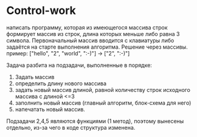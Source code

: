 # Control-work

написать программу, которая из имеющегося массива строк формирует массив из строк,
длина которых меньше либо равна 3 символа. Первоначальный массив вводится с клавиатуры
либо задаётся на старте выполнения алгоритма. Решение через массивы.
пример:
["hello", "2", "world", ":-)"] -> ["2", ":-)"]

Задача разбита на подзадачи, выполненные в порядке:
1. Задать массив
2. определить длину нового массива
3. задать новый массив длиной, равной количеству строк исходного массива с длиной <=3
4. заполнить новый массив (главный алгоритм, блок-схема для него)
5. напечатать новый массив. 

Подзадачи 2,4,5 являются функциями (1 метод), поэтому вынесены отдельно, из-за чего в коде структура изменена.
